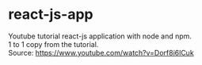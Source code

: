 # react-js-app
Youtube tutorial react-js application with node and npm.\
1 to 1 copy from the tutorial.\
Source: https://www.youtube.com/watch?v=Dorf8i6lCuk
